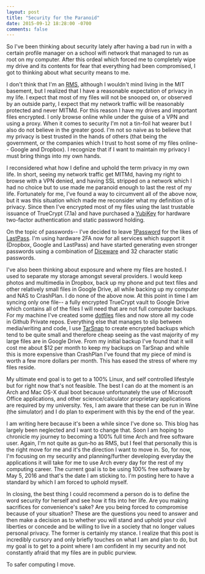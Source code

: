 ```yaml
---
layout: post
title: "Security for the Paranoid"
date: 2015-09-12 18:28:00 -0700
comments: false
---
```


So I've been thinking about security lately after having a bad run in with a certain profile manager on a school wifi network that managed to run as root on my computer. After this ordeal which forced me to completely wipe my drive and its contents for fear that everything had been compromised, I got to thinking about what security means to me.

I don't think that I'm an [RMS](https://stallman.org/), although I wouldn't mind living in the MIT basement, but I realized that I have a reasonable expectation of privacy in my life. I expect that most of my files will not be snooped on, or observed by an outside party, I expect that my network traffic will be reasonably protected and never MITMd. For this reason I have my drives and important files encrypted. I only browse online while under the guise of a VPN and using a proxy. When it comes to security I'm not a tin-foil hat wearer but I also do not believe in the greater good. I'm not so naive as to believe that my privacy is best trusted in the hands of others (that being the government, or the companies which I trust to host some of my files online-- Google and Dropbox). I recognize that if I want to maintain my privacy I must bring things into my own hands.

I reconsidered what how I define and uphold the term privacy in my own life. In short, seeing my network traffic get MITMd, having my right to browse with a VPN denied, and having SSL stripped on a network which I had no choice but to use made me paranoid enough to last the rest of my life. Fortunately for me, I've found a way to circumvent all of the above now, but it was this situation which made me reconsider what my definition of is privacy. Since then I've encrypted most of my files using the last trustable issuance of TrueCrypt (7.1a) and have purchased a [YubiKey](https://www.yubico.com/products/yubikey-hardware/yubikey-neo/) for hardware two-factor authentication and static password holding.

On the topic of passwords-- I've decided to leave [1Password](https://agilebits.com/onepassword) for the likes of [LastPass](https://lastpass.com/). I'm using hardware 2FA now for all services which support it (Dropbox, Google and LastPass) and have started generating even stronger passwords using a combination of [Diceware](https://en.wikipedia.org/wiki/Diceware) and 32 character static passwords.

I've also been thinking about exposure and where my files are hosted. I used to separate my storage amongst several providers. I would keep photos and multimedia in Dropbox, back up my phone and put text files and other relatively small files in Google Drive, all while backing up my computer and NAS to CrashPlan. I do none of the above now. At this point in time I am syncing only one file-- a fully encrypted TrueCrypt vault to Google Drive which contains all of the files I will need that are not full computer backups. For my machine I've created some [dotfiles](https://dotfiles.github.io/) files and now store all my code in Github Private repos. Everything else that manages to slip between media/writing and code, I use [TarSnap](https://www.tarsnap.com/) to create encrypted backups which tend to be quite small and therefore cheap seeing as the vast majority of my large files are in Google Drive. From my initial backup I've found that it will cost me about $12 per month to keep my backups on TarSnap and while this is more expensive than CrashPlan I've found that my piece of mind is worth a few more dollars per month. This has eased the stress of where my files reside.

My ultimate end goal is to get to a 100% Linux, and self controlled lifestyle but for right now that's not feasible. The best I can do at the moment is an Arch and Mac OS-X dual boot because unfortunately the use of Microsoft Office applications, and other science/calculator proprietary applications are required by my university. Yes, I am aware that these can be run in Wine (the simulator) and I do plan to experiment with this by the end of the year.

I am writing here because it's been a while since I've done so. This blog has largely been neglected and I want to change that. Soon I am hoping to chronicle my journey to becoming a 100% full time Arch and free software user. Again, I'm not quite as gun-ho as RMS, but I feel that personally this is the right move for me and it's the direction I want to move in. So, for now, I'm focusing on my security and planning/further developing everyday the applications it will take for me to use Arch every day for the rest of my computing career. The current goal is to be using 100% free software by May 5, 2016 and that's the date I am sticking to. I'm posting here to have a standard by which I am forced to uphold myself.


In closing, the best thing I could recommend a person do is to define the word security for herself and see how it fits into her life. Are you making sacrifices for convenience's sake? Are you being forced to compromise because of your situation? These are the questions you need to answer and then make a decision as to whether you will stand and uphold your civil liberties or concede and be willing to live in a society that no longer values personal privacy. The former is certainly my stance. I realize that this post is incredibly cursory and only briefly touches on what I am and plan to do, but my goal is to get to a point where I am confident in my security and not constantly afraid that my files are in public purview.

To safer computing I move.
